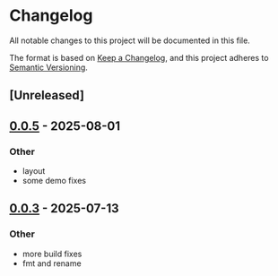 # Changelog

All notable changes to this project will be documented in this file.

The format is based on [Keep a Changelog](https://keepachangelog.com/en/1.0.0/),
and this project adheres to [Semantic Versioning](https://semver.org/spec/v2.0.0.html).

## [Unreleased]

## [0.0.5](https://github.com/ocasazza/graph_generation_language/compare/ggl_client-v0.0.4...ggl_client-v0.0.5) - 2025-08-01

### Other

- layout
- some demo fixes

## [0.0.3](https://github.com/ocasazza/graph_generation_language/releases/tag/ggl_client-v0.0.3) - 2025-07-13

### Other

- more build fixes
- fmt and rename
